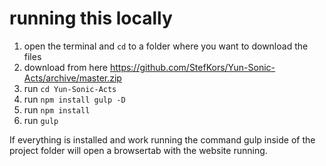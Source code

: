 # running this locally

1) open the terminal and `cd` to a folder where you want to download the files
2) download from here https://github.com/StefKors/Yun-Sonic-Acts/archive/master.zip
3) run `cd Yun-Sonic-Acts`
4) run `npm install gulp -D`
5) run `npm install`
6) run `gulp`

If everything is installed and work running the command gulp inside of the project folder will open a browsertab with the website running.
